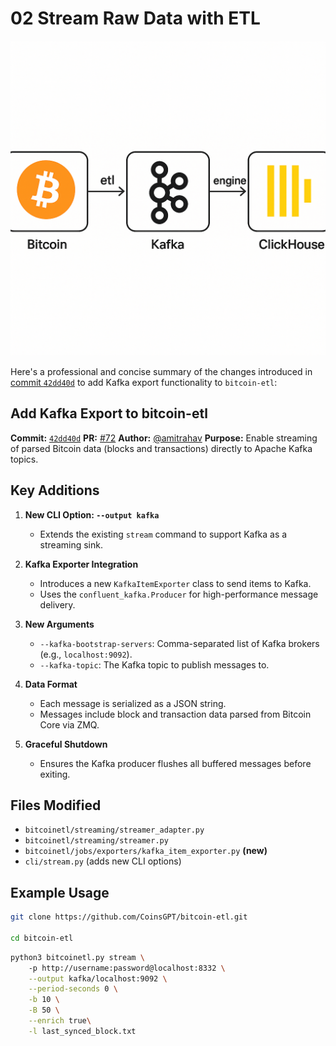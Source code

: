 # 02 Stream Raw Data with ETL

![](/img/bitcoin/bitcoin_data_pipeline.png)

Here's a professional and concise summary of the changes introduced in [commit `42dd40d`](https://github.com/blockchain-etl/bitcoin-etl/pull/72/commits/42dd40d0255d243cc3bb9d5229b5b4087a638c37) to add Kafka export functionality to `bitcoin-etl`:


## Add Kafka Export to bitcoin-etl

**Commit:** [`42dd40d`](https://github.com/blockchain-etl/bitcoin-etl/pull/72/commits/42dd40d0255d243cc3bb9d5229b5b4087a638c37)
**PR:** [#72](https://github.com/blockchain-etl/bitcoin-etl/pull/72)
**Author:** [@amitrahav](https://github.com/amitrahav)
**Purpose:** Enable streaming of parsed Bitcoin data (blocks and transactions) directly to Apache Kafka topics.


## Key Additions

1. **New CLI Option: `--output kafka`**

   * Extends the existing `stream` command to support Kafka as a streaming sink.

2. **Kafka Exporter Integration**

   * Introduces a new `KafkaItemExporter` class to send items to Kafka.
   * Uses the `confluent_kafka.Producer` for high-performance message delivery.

3. **New Arguments**

   * `--kafka-bootstrap-servers`: Comma-separated list of Kafka brokers (e.g., `localhost:9092`).
   * `--kafka-topic`: The Kafka topic to publish messages to.

4. **Data Format**

   * Each message is serialized as a JSON string.
   * Messages include block and transaction data parsed from Bitcoin Core via ZMQ.

5. **Graceful Shutdown**

   * Ensures the Kafka producer flushes all buffered messages before exiting.


## Files Modified

* `bitcoinetl/streaming/streamer_adapter.py`
* `bitcoinetl/streaming/streamer.py`
* `bitcoinetl/jobs/exporters/kafka_item_exporter.py` **(new)**
* `cli/stream.py` (adds new CLI options)

## Example Usage

```bash
git clone https://github.com/CoinsGPT/bitcoin-etl.git

cd bitcoin-etl
```
```bash
python3 bitcoinetl.py stream \ 
    -p http://username:password@localhost:8332 \
    --output kafka/localhost:9092 \
    --period-seconds 0 \
    -b 10 \
    -B 50 \
    --enrich true\
    -l last_synced_block.txt
```